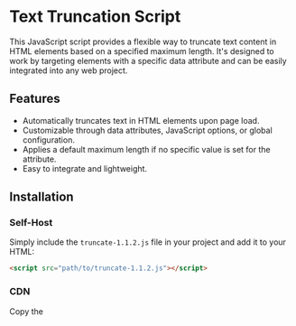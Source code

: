 # Text Truncation Script

This JavaScript script provides a flexible way to truncate text content in HTML elements based on a specified maximum length. It's designed to work by targeting elements with a specific data attribute and can be easily integrated into any web project.

## Features

- Automatically truncates text in HTML elements upon page load.
- Customizable through data attributes, JavaScript options, or global configuration.
- Applies a default maximum length if no specific value is set for the attribute.
- Easy to integrate and lightweight.

## Installation

### Self-Host
Simply include the `truncate-1.1.2.js` file in your project and add it to your HTML:
```html
<script src="path/to/truncate-1.1.2.js"></script>
```
### CDN
Copy the <script> and paste into the <head> of your page
```html
<script src="https://cdn.jsdelivr.net/gh/reduxdesign/truncate@d623ad91b86b567af04e31384990a8a838fd3cc5/truncate-1.1.2.js"></script>
// or use Minified Version below
<script src="https://cdn.jsdelivr.net/gh/reduxdesign/truncate@e248f43131d6b65cc00fb7038072edf0556ccc60/truncate-1.1.2.min.js"></script>
```

## Usage
### Basic Usage
To use the script, add the truncate-text attribute to your HTML elements. Set the maximum characters as the value, or leave it blank to use the default length (100 characters). The script will automatically apply truncation when the page loads:
```html
<p truncate-text="100">This is a long paragraph that will be truncated after 100 characters...</p>
<p truncate-text>This paragraph will be truncated after the default 100 characters...</p>
```
In your JavaScript, call the truncateText function without any parameters:
```javascript
truncateText();
```

### Advanced Usage
You can customize the behavior globally by setting options in a window.truncateTextOptions object before including the script:
```javascript

<script>
    // Custom attribute name and maximum length override
    window.truncateTextOptions = {
        attributeName: 'data-custom-truncate',
        defaultMaxLength: 150
    };
</script>
<script src="path/to/truncate-1.1.2.js"></script>

```

### Options
- **attributeName** (string): The attribute name to target elements for truncation (default: 'truncate-text').
- **defaultMaxLength** (number): Default maximum length used when an element's truncate-text value is not set or invalid (default: 100).

## Contributing
Contributions to this project are welcome! Please fork the repository and submit a pull request with your changes.

## License
This project is licensed under the MIT License.

